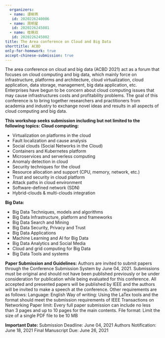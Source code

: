 ```yaml
---
  organizers: 
  - name: 谭柳燕 
   id: 2020226240006 
  - name: 周明星 
   id: 2020226245081
  - name: 桂艳双
   id: 2020226245002
title: The Area conference on Cloud and Big Data
shorttitle: ACBD
only-for-homework: true
accept-chinese-submission: true
---
```


The area conference on cloud and big data (ACBD 2021) act as a forum that focuses on cloud computing and big data, which mainly force on infrastructure, platforms and architecture, cloud virtualization, cloud application, data storage, management, big data application, etc.
Enterprises have begun to be concern about cloud computing issues that may cause infrastructures costs and profitability problems. The goal of this conference is to bring together researchers and practitioners from academia and industry to exchange novel ideas and results in all aspects of cloud computing and big data.

**This workshop seeks submission including but not limited to the following topics:**
**Cloud computing:**

- Virtualization on platforms in the cloud
- Fault localization and cause analysis
- Social clouds (Social Networks in the Cloud)
- Containers and Kubernetes platform
- Microservices and serverless computing
- Anomaly detection in cloud
- Security techniques for the cloud
- Resource allocation and support (CPU, memory, network, etc.)
- Trust and security in cloud platform
- Attack paths in cloud environment
- Software-defined network (SDN)
- Hybrid-clouds & multi-clouds integration

**Big  Data:**

- Big Data Techniques, models and algorithms
- Big Data Infrastructure, platform and frameworks
- Big Data Search and Mining
- Big Data Security, Privacy and Trust 
- Big Data Applications
- Machine Learning and AI for Big Data
- Big Data Analytics and Social Media
- Cloud and grid computing for Big Data
- Big Data Tools and systems

**Paper Submission and Guidelines:**
Authors are invited to submit papers through the Conference Submission System by June 04, 2021. Submissions must be original and should not have been published previously or be under consideration for publication while being evaluated for this conference. All accepted and presented papers will be published by IEEE and the authors will be invited to make a speech at the conference.
Other requirements are as follows:
Language: English
Way of writing: Using the LaTex tools and the format should meet the submission requirements of IEEE Transactions on Networking
Paper limit: Every full paper submission can include no less than 3 pages and up to 10 pages for the main contents.
File format: Limit the size of a single PDF file to be 10 MB

**Important Date:**
Submission Deadline:	June 04, 2021
Authors Notification:	June 18, 2021
Final Manuscript Due:	June 26, 2021

